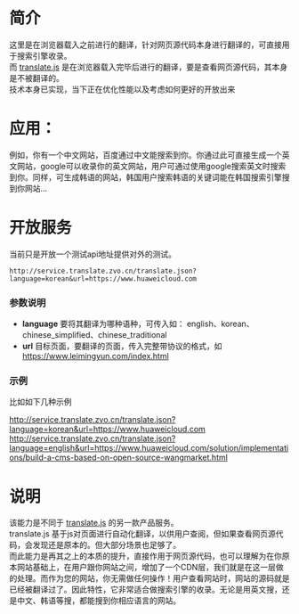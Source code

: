 # 简介
这里是在浏览器载入之前进行的翻译，针对网页源代码本身进行翻译的，可直接用于搜索引擎收录。  
而 [translate.js](https://github.com/xnx3/translate) 是在浏览器载入完毕后进行的翻译，要是查看网页源代码，其本身是不被翻译的。  
技术本身已实现，当下正在优化性能以及考虑如何更好的开放出来

# 应用：
例如，你有一个中文网站，百度通过中文能搜索到你。你通过此可直接生成一个英文网站，google可以收录你的英文网站，用户可通过使用google搜索英文时搜索到你。同样，可生成韩语的网站，韩国用户搜索韩语的关键词能在韩国搜索引擎搜到你网站...

# 开放服务
当前只是开放一个测试api地址提供对外的测试。

````
http://service.translate.zvo.cn/translate.json?language=korean&url=https://www.huaweicloud.com
````

### 参数说明
* **language** 要将其翻译为哪种语种，可传入如：  english、korean、chinese_simplified、chinese_traditional
* **url** 目标页面，要翻译的页面，传入完整带协议的格式，如 https://www.leimingyun.com/index.html

### 示例

比如如下几种示例  

http://service.translate.zvo.cn/translate.json?language=korean&url=https://www.huaweicloud.com  
http://service.translate.zvo.cn/translate.json?language=english&url=https://www.huaweicloud.com/solution/implementations/build-a-cms-based-on-open-source-wangmarket.html

# 说明
该能力是不同于 [translate.js](https://github.com/xnx3/translate) 的另一款产品服务。  
translate.js 基于js对页面进行自动化翻译，以供用户查阅，但如果查看网页源代码，会发现还是原本的。但大部分场景也足够了。  
而此能力是再其之上的本质的提升，直接作用于网页源代码，也可以理解为在你原本网站基础上，在用户跟你网站之间，增加了一个CDN层，我们就是在这一层做的处理。而作为您的网站，你无需做任何操作！用户查看网站时，网站的源码就是已经被翻译过了。因此特性，它非常适合做搜索引擎的收录。无论是用英文搜，还是中文、韩语等搜，都能搜到你相应语言的网站。  

